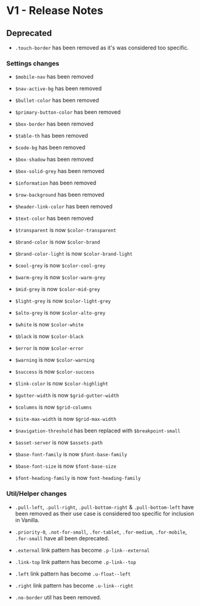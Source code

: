 # V1 - Release Notes

## Deprecated

* `.touch-border` has been removed as it's was considered too specific.

### Settings changes


* `$mobile-nav` has been removed
* `$nav-active-bg` has been removed
* `$bullet-color` has been removed
* `$primary-button-color` has been removed
* `$box-border` has been removed
* `$table-th` has been removed
* `$code-bg` has been removed
* `$box-shadow` has been removed
* `$box-solid-grey` has been removed
* `$information` has been removed
* `$row-background` has been removed
* `$header-link-color` has been removed
* `$text-color` has been removed
* `$transparent` is now `$color-transparent`
* `$brand-color` is now `$color-brand`
* `$brand-color-light` is now `$color-brand-light`
* `$cool-grey` is now `$color-cool-grey`
* `$warm-grey` is now `$color-warm-grey`
* `$mid-grey` is now `$color-mid-grey`
* `$light-grey` is now `$color-light-grey`
* `$alto-grey` is now `$color-alto-grey`
* `$white` is now `$color-white`
* `$black` is now `$color-black`
* `$error` is now `$color-error`
* `$warning` is now `$color-warning`
* `$success` is now `$color-success`
* `$link-color` is now `$color-highlight`

* `$gutter-width` is now `$grid-gutter-width`
* `$columns` is now `$grid-columns`
* `$site-max-width` is now `$grid-max-width`

* `$navigation-threshold` has been replaced with `$breakpoint-small`

* `$asset-server` is now `$assets-path`

* `$base-font-family` is now `$font-base-family`
* `$base-font-size` is now `$font-base-size`
* `$font-heading-family` is now `font-heading-family`

### Util/Helper changes

* `.pull-left`, `.pull-right`, `.pull-bottom-right` & `.pull-bottom-left` have been removed as their use case is considered too specific for inclusion in Vanilla.

* `.priority-0`, `.not-for-small`, `.for-tablet`, `.for-medium`, `.for-mobile`, `.for-small` have all been deprecated.

* `.external` link pattern has become `.p-link--external`
* `.link-top` link pattern has become `.p-link--top`

* `.left` link pattern has become `.u-float--left`
* `.right` link pattern has become `.u-link--right`

* `.no-border` util has been removed.
